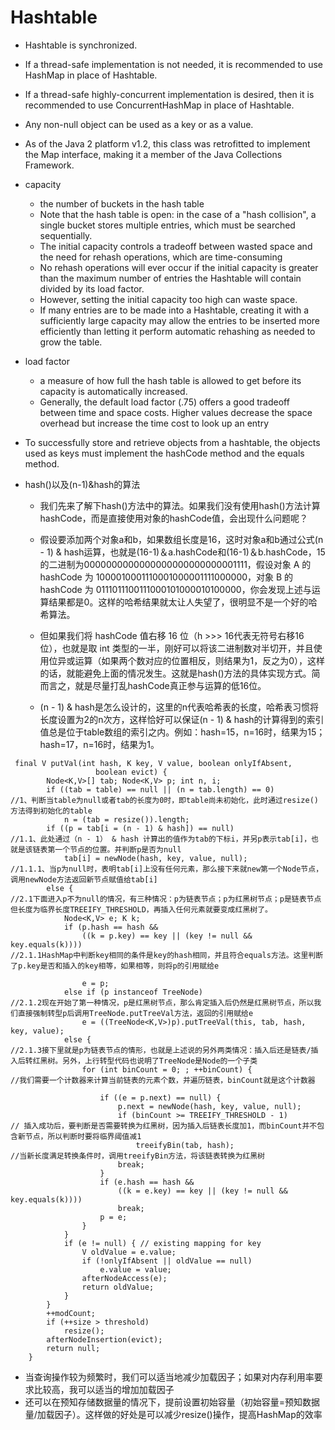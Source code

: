 # Hashtable

- Hashtable is synchronized. 

- If a thread-safe implementation is not needed, it is recommended to use HashMap in place of Hashtable. 

- If a thread-safe highly-concurrent implementation is desired, then it is recommended to use ConcurrentHashMap in place of Hashtable.

- Any non-null object can be used as a key or as a value.

- As of the Java 2 platform v1.2, this class was retrofitted to implement the Map interface, making it a member of the Java Collections Framework. 

- capacity 
    - the number of buckets in the hash table
    - Note that the hash table is open: in the case of a "hash collision", a single bucket stores multiple entries, which must be searched sequentially. 
    - The initial capacity controls a tradeoff between wasted space and the need for rehash operations, which are time-consuming
    - No rehash operations will ever occur if the initial capacity is greater than the maximum number of entries the Hashtable will contain divided by its load factor. 
    - However, setting the initial capacity too high can waste space.
    - If many entries are to be made into a Hashtable, creating it with a sufficiently large capacity may allow the entries to be inserted more efficiently than letting it perform automatic rehashing as needed to grow the table.
    
- load factor
    - a measure of how full the hash table is allowed to get before its capacity is automatically increased.
    - Generally, the default load factor (.75) offers a good tradeoff between time and space costs. Higher values decrease the space overhead but increase the time cost to look up an entry

- To successfully store and retrieve objects from a hashtable, the objects used as keys must implement the hashCode method and the equals method.
- hash()以及(n-1)&hash的算法
    - 我们先来了解下hash()方法中的算法。如果我们没有使用hash()方法计算hashCode，而是直接使用对象的hashCode值，会出现什么问题呢？

    - 假设要添加两个对象a和b，如果数组长度是16，这时对象a和b通过公式(n - 1) & hash运算，也就是(16-1)＆a.hashCode和(16-1)＆b.hashCode，15的二进制为0000000000000000000000000001111，假设对象 A 的 hashCode 为 1000010001110001000001111000000，对象 B 的 hashCode 为 0111011100111000101000010100000，你会发现上述与运算结果都是0。这样的哈希结果就太让人失望了，很明显不是一个好的哈希算法。

    - 但如果我们将 hashCode 值右移 16 位（h >>> 16代表无符号右移16位），也就是取 int 类型的一半，刚好可以将该二进制数对半切开，并且使用位异或运算（如果两个数对应的位置相反，则结果为1，反之为0），这样的话，就能避免上面的情况发生。这就是hash()方法的具体实现方式。简而言之，就是尽量打乱hashCode真正参与运算的低16位。

    - (n - 1) & hash是怎么设计的，这里的n代表哈希表的长度，哈希表习惯将长度设置为2的n次方，这样恰好可以保证(n - 1) & hash的计算得到的索引值总是位于table数组的索引之内。例如：hash=15，n=16时，结果为15；hash=17，n=16时，结果为1。

```
 final V putVal(int hash, K key, V value, boolean onlyIfAbsent,
                   boolean evict) {
        Node<K,V>[] tab; Node<K,V> p; int n, i;
        if ((tab = table) == null || (n = tab.length) == 0)
//1、判断当table为null或者tab的长度为0时，即table尚未初始化，此时通过resize()方法得到初始化的table
            n = (tab = resize()).length;
        if ((p = tab[i = (n - 1) & hash]) == null)
//1.1、此处通过（n - 1） & hash 计算出的值作为tab的下标i，并另p表示tab[i]，也就是该链表第一个节点的位置。并判断p是否为null
            tab[i] = newNode(hash, key, value, null);
//1.1.1、当p为null时，表明tab[i]上没有任何元素，那么接下来就new第一个Node节点，调用newNode方法返回新节点赋值给tab[i]
        else {
//2.1下面进入p不为null的情况，有三种情况：p为链表节点；p为红黑树节点；p是链表节点但长度为临界长度TREEIFY_THRESHOLD，再插入任何元素就要变成红黑树了。
            Node<K,V> e; K k;
            if (p.hash == hash &&
                ((k = p.key) == key || (key != null && key.equals(k))))
//2.1.1HashMap中判断key相同的条件是key的hash相同，并且符合equals方法。这里判断了p.key是否和插入的key相等，如果相等，则将p的引用赋给e

                e = p;
            else if (p instanceof TreeNode)
//2.1.2现在开始了第一种情况，p是红黑树节点，那么肯定插入后仍然是红黑树节点，所以我们直接强制转型p后调用TreeNode.putTreeVal方法，返回的引用赋给e
                e = ((TreeNode<K,V>)p).putTreeVal(this, tab, hash, key, value);
            else {
//2.1.3接下里就是p为链表节点的情形，也就是上述说的另外两类情况：插入后还是链表/插入后转红黑树。另外，上行转型代码也说明了TreeNode是Node的一个子类
                for (int binCount = 0; ; ++binCount) {
//我们需要一个计数器来计算当前链表的元素个数，并遍历链表，binCount就是这个计数器

                    if ((e = p.next) == null) {
                        p.next = newNode(hash, key, value, null);
                        if (binCount >= TREEIFY_THRESHOLD - 1) 
// 插入成功后，要判断是否需要转换为红黑树，因为插入后链表长度加1，而binCount并不包含新节点，所以判断时要将临界阈值减1
                            treeifyBin(tab, hash);
//当新长度满足转换条件时，调用treeifyBin方法，将该链表转换为红黑树
                        break;
                    }
                    if (e.hash == hash &&
                        ((k = e.key) == key || (key != null && key.equals(k))))
                        break;
                    p = e;
                }
            }
            if (e != null) { // existing mapping for key
                V oldValue = e.value;
                if (!onlyIfAbsent || oldValue == null)
                    e.value = value;
                afterNodeAccess(e);
                return oldValue;
            }
        }
        ++modCount;
        if (++size > threshold)
            resize();
        afterNodeInsertion(evict);
        return null;
    }

```

- 当查询操作较为频繁时，我们可以适当地减少加载因子；如果对内存利用率要求比较高，我可以适当的增加加载因子
- 还可以在预知存储数据量的情况下，提前设置初始容量（初始容量=预知数据量/加载因子）。这样做的好处是可以减少resize()操作，提高HashMap的效率